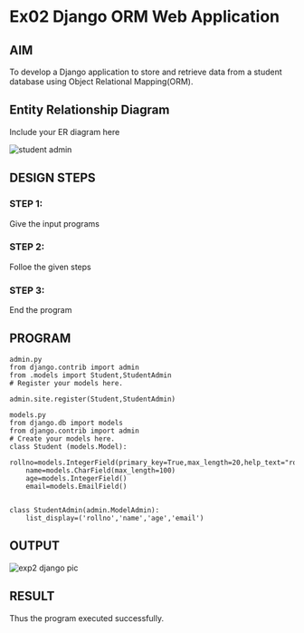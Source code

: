 # Ex02 Django ORM Web Application

## AIM
To develop a Django application to store and retrieve data from a student database using Object Relational Mapping(ORM).

## Entity Relationship Diagram

Include your ER diagram here

![student admin](https://user-images.githubusercontent.com/121998147/233004622-12bff9f4-e272-41b1-875a-55e165f5e17b.jpg)

## DESIGN STEPS

### STEP 1:
Give the input programs
### STEP 2:
Folloe the given steps
### STEP 3:
End the program


## PROGRAM
```
admin.py
from django.contrib import admin
from .models import Student,StudentAdmin
# Register your models here.

admin.site.register(Student,StudentAdmin)

models.py
from django.db import models
from django.contrib import admin
# Create your models here.
class Student (models.Model):
    rollno=models.IntegerField(primary_key=True,max_length=20,help_text="rollno")
    name=models.CharField(max_length=100)
    age=models.IntegerField()
    email=models.EmailField()


class StudentAdmin(admin.ModelAdmin):
    list_display=('rollno','name','age','email')

```


## OUTPUT
![exp2 django pic ](https://user-images.githubusercontent.com/121998147/234515460-5bbe1e6f-6abe-442f-a516-9e373804bd51.png)





## RESULT
Thus the program executed successfully.
